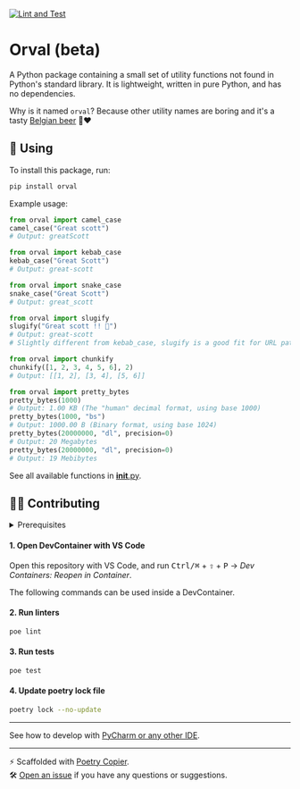 [![Lint and Test](https://github.com/lukin0110/orval/actions/workflows/test.yml/badge.svg)](https://github.com/lukin0110/orval/actions)

# Orval (beta)

A Python package containing a small set of utility functions not found in Python's standard library. It is lightweight, written in pure Python, and has no dependencies.

Why is it named `orval`? Because other utility names are boring and it's a tasty [Belgian beer](https://en.wikipedia.org/wiki/Orval_Brewery) 🤘❤️

## 🚀 Using

To install this package, run:
```bash
pip install orval
```

Example usage:
```python
from orval import camel_case
camel_case("Great scott")
# Output: greatScott
```

```python
from orval import kebab_case
kebab_case("Great Scott")
# Output: great-scott
```

```python
from orval import snake_case
snake_case("Great Scott")
# Output: great_scott
```

```python
from orval import slugify
slugify("Great scott !! 🤘")
# Output: great-scott
# Slightly different from kebab_case, slugify is a good fit for URL paths or infrastructure resource names.
```

```python
from orval import chunkify
chunkify([1, 2, 3, 4, 5, 6], 2)
# Output: [[1, 2], [3, 4], [5, 6]]
```

```python
from orval import pretty_bytes
pretty_bytes(1000)
# Output: 1.00 KB (The "human" decimal format, using base 1000)
pretty_bytes(1000, "bs")
# Output: 1000.00 B (Binary format, using base 1024)
pretty_bytes(20000000, "dl", precision=0)
# Output: 20 Megabytes
pretty_bytes(20000000, "dl", precision=0)
# Output: 19 Mebibytes
```

See all available functions in [__init__.py](src/orval/__init__.py).

## 🧑‍💻 Contributing

<details>
<summary>Prerequisites</summary>

<details>
<summary>1. Install Docker</summary>

1. Go to [Docker](https://www.docker.com/get-started), download and install docker.
2. [Configure Docker to use the BuildKit build system](https://docs.docker.com/build/buildkit/#getting-started). On macOS and Windows, BuildKit is enabled by default in Docker Desktop.

</details>

<details>
<summary>2. Install VS Code</summary>

Go to [VS Code](https://code.visualstudio.com/), download and install VS Code.
</details>


</details>

#### 1. Open DevContainer with VS Code
Open this repository with VS Code, and run <kbd>Ctrl/⌘</kbd> + <kbd>⇧</kbd> + <kbd>P</kbd> → _Dev Containers: Reopen in Container_.

The following commands can be used inside a DevContainer.

#### 2. Run linters
```bash
poe lint
```

#### 3. Run tests
```bash
poe test
```

#### 4. Update poetry lock file
```bash
poetry lock --no-update
```

---
See how to develop with [PyCharm or any other IDE](https://github.com/lukin0110/poetry-copier/tree/main/docs/ide.md).

---
️⚡️ Scaffolded with [Poetry Copier](https://github.com/lukin0110/poetry-copier/).\
🛠️ [Open an issue](https://github.com/lukin0110/poetry-copier/issues/new) if you have any questions or suggestions.
